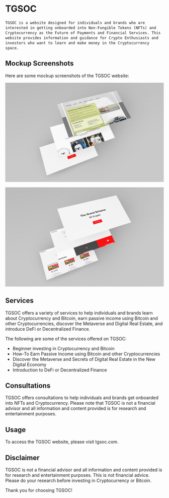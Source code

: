 # TGSOC 
    TGSOC is a website designed for individuals and brands who are interested in getting onboarded into Non-Fungible Tokens (NFTs) and Cryptocurrency as the Future of Payments and Financial Services. This website provides information and guidance for Crypto Enthusiasts and investors who want to learn and make money in the Cryptocurrency space.


## Mockup Screenshots

Here are some mockup screenshots of the TGSOC website:

![Homepage](images\mockups4.png)

![Services](images\mockups2.png)



## Services 
TGSOC offers a variety of services to help individuals and brands learn about Cryptocurrency and Bitcoin, earn passive income using Bitcoin and other Cryptocurrencies, discover the Metaverse and Digital Real Estate, and introduce DeFi or Decentralized Finance.

The following are some of the services offered on TGSOC:

- Beginner investing in Cryptocurrency and Bitcoin
- How-To Earn Passive Income using Bitcoin and other Cryptocurrencies
- Discover the Metaverse and Secrets of Digital Real Estate in the New Digital Economy
- Introduction to DeFi or Decentralized Finance


## Consultations 
TGSOC offers consultations to help individuals and brands get onboarded into NFTs and Cryptocurrency. Please note that TGSOC is not a financial advisor and all information and content provided is for research and entertainment purposes.

## Usage 
To access the TGSOC website, please visit tgsoc.com.

## Disclaimer 
TGSOC is not a financial advisor and all information and content provided is for research and entertainment purposes. This is not financial advice. Please do your research before investing in Cryptocurrency or Bitcoin.

Thank you for choosing TGSOC!



